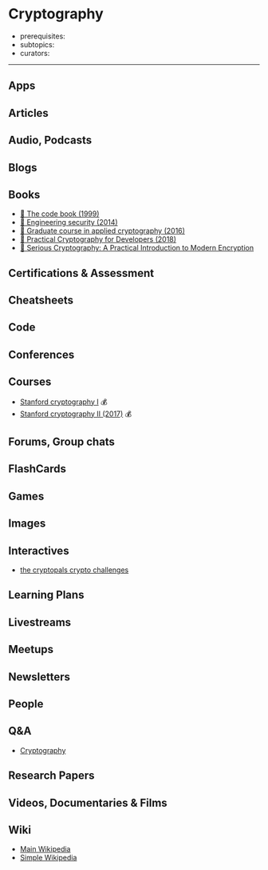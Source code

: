 # Cryptography

- prerequisites:
- subtopics:
- curators:

------

## Apps

## Articles

## Audio, Podcasts

## Blogs

## Books
- [📕 The code book (1999)](http://www.goodreads.com/book/show/17994.The_Code_Book)
- [📖 Engineering security (2014)](https://www.cs.auckland.ac.nz/~pgut001/pubs/book.pdf)
- [📖 Graduate course in applied cryptography (2016)](https://crypto.stanford.edu/~dabo/cryptobook/draft_0_3.pdf)
- [📖 Practical Cryptography for Developers (2018)](https://cryptobook.nakov.com/?q=)
- [📕 Serious Cryptography: A Practical Introduction to Modern Encryption](https://nostarch.com/seriouscrypto)

## Certifications & Assessment

## Cheatsheets

## Code

## Conferences

## Courses

- [Stanford cryptography I](https://www.coursera.org/learn/crypto) 💰
- [Stanford cryptography II (2017)](https://www.coursera.org/learn/crypto2) 💰

## Forums, Group chats

## FlashCards

## Games

## Images

## Interactives

- [the cryptopals crypto challenges](https://cryptopals.com)

## Learning Plans

## Livestreams

## Meetups

## Newsletters

## People

## Q&A

- [Cryptography](https://crypto.stackexchange.com)

## Research Papers

## Videos, Documentaries & Films

## Wiki
- [Main Wikipedia](https://en.wikipedia.org/wiki/Cryptography)
- [Simple Wikipedia](https://simple.wikipedia.org/wiki/Cryptography)
